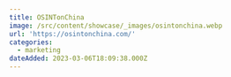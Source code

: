 ```yaml
---
title: OSINTonChina
image: /src/content/showcase/_images/osintonchina.webp
url: 'https://osintonchina.com/'
categories:
  - marketing
dateAdded: 2023-03-06T18:09:38.000Z
---
```


